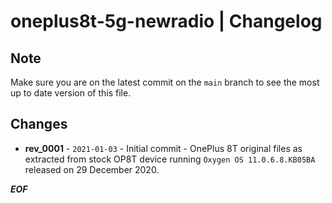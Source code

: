 # oneplus8t-5g-newradio | Changelog

## Note

Make sure you are on the latest commit on the `main` branch to see the most up to date version of this file.

## Changes

* **rev_0001** - `2021-01-03` - Initial commit - OnePlus 8T original files as extracted from stock OP8T device running `Oxygen OS 11.0.6.8.KB05BA` released on 29 December 2020.

***EOF***   
